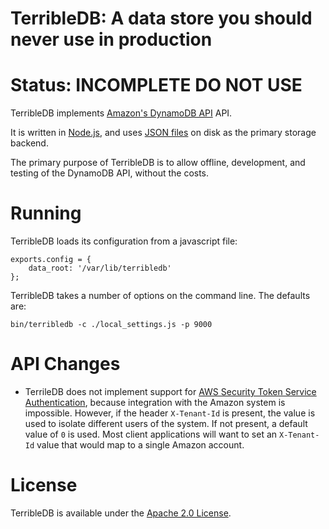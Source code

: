 # TerribleDB: A data store you should never use in production

# Status: INCOMPLETE DO NOT USE

TerribleDB implements [Amazon's DynamoDB API](http://aws.amazon.com/dynamodb/) API.

It is written in [Node.js](http://nodejs.org), and uses [JSON files](http://www.json.org/) on disk as the primary storage backend.

The primary purpose of TerribleDB is to allow offline, development, and testing of the DynamoDB API, without the costs.


# Running

TerribleDB loads its configuration from a javascript file:

    exports.config = {
        data_root: '/var/lib/terribledb'
    };

TerribleDB takes a number of options on the command line. The defaults are:

    bin/terribledb -c ./local_settings.js -p 9000

# API Changes

* TerrileDB does not implement support for [AWS Security Token Service Authentication](http://docs.amazonwebservices.com/amazondynamodb/latest/developerguide/RequestAuthentication.html#WhatIsAuthentication), because integration with the Amazon system is impossible. However, if the header `X-Tenant-Id` is present, the value is used to isolate different users of the system.  If not present, a default value of `0` is used.  Most client applications will want to set an `X-Tenant-Id` value that would map to a single Amazon account.

# License

TerribleDB is available under the [Apache 2.0 License](http://www.apache.org/licenses/LICENSE-2.0.html).

